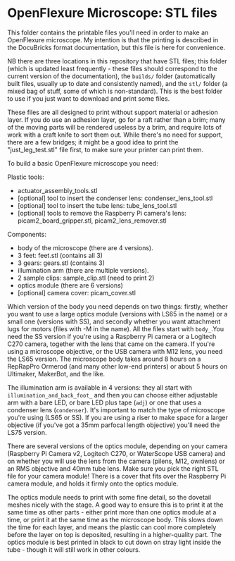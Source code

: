 OpenFlexure Microscope: STL files
=================================

This folder contains the printable files you'll need in order to make an
OpenFlexure microscope.  My intention is that the printing is described in
the DocuBricks format documentation, but this file is here for convenience.

NB there are three locations in this repository that have STL files; this folder (which is updated least frequently - these files should correspond to the current version of the documentation), the ``builds/`` folder (automatically built files, usually up to date and consistently named), and the ``stl/`` folder (a mixed bag of stuff, some of which is non-standard).  This is the best folder to use if you just want to download and print some files.

These files are all designed to print without support material or adhesion layer.  If you do use an adhesion layer, go for a raft rather than a brim; many of the moving parts will be rendered useless by a brim, and require lots of work with a craft knife to sort them out.  While there's no need for support, there are a few bridges; it might be a good idea to print the "just_leg_test.stl" file first, to make sure your printer can print them.

To build a basic OpenFlexure microscope you need:

Plastic tools:
* actuator_assembly_tools.stl
* [optional] tool to insert the condenser lens: condenser_lens_tool.stl
* [optional] tool to insert the tube lens: tube_lens_tool.stl
* [optional] tools to remove the Raspberry Pi camera's lens: picam2_board_gripper.stl, picam2_lens_remover.stl

Components:
* body of the microscope (there are 4 versions).
* 3 feet: feet.stl (contains all 3)
* 3 gears: gears.stl (contains 3)
* illumination arm (there are multiple versions).
* 2 sample clips: sample_clip.stl (need to print 2)
* optics module (there are 6 versions)
* [optional] camera cover: picam_cover.stl

Which version of the body you need depends on two things: firstly, whether you want to use a large optics module (versions with LS65 in the name) or a small one (versions with SS), and secondly whether you want attachment lugs for motors (files with -M in the name).  All the files start with `body_`.You need the SS version if you're using a Raspberry Pi camera or a Logitech C270 camera, together with the lens that came on the camera.  If you're using a microscope objective, or the USB camera with M12 lens, you need the LS65 version.  The microscope body takes around 8 hours on a RepRapPro Ormerod (and many other low-end printers) or about 5 hours on Ultimaker, MakerBot, and the like.  

The illumination arm is available in 4 versions: they all start with `illumination_and_back_foot_` and then you can choose either adjustable arm with a bare LED, or bare LED plus tape (`adj`) or one that uses a condenser lens (`condenser`).  It's important to match the type of microscope you're using (LS65 or SS).  If you are using a riser to make space for a larger objective (if you've got a 35mm parfocal length objective) you'll need the LS75 version.

There are several versions of the optics module, depending on your camera (Raspberry Pi Camera v2, Logitech C270, or WaterScope USB camera) and on whether you will use the lens from the camera (pilens, M12, ownlens) or an RMS objective and 40mm tube lens.  Make sure you pick the right STL file for your camera module!  There is a cover that fits over the Raspberry Pi camera module, and holds it firmly onto the optics module.

The optics module needs to print with some fine detail, so the dovetail meshes nicely with the stage.  A good way to ensure this is to print it at the same time as other parts - either print more than one optics module at a time, or print it at the same time as the microscope body.  This slows down the time for each layer, and means the plastic can cool more completely before the layer on top is deposited, resulting in a higher-quality part.  The optics module is best printed in black to cut down on stray light inside the tube - though it will still work in other colours.

